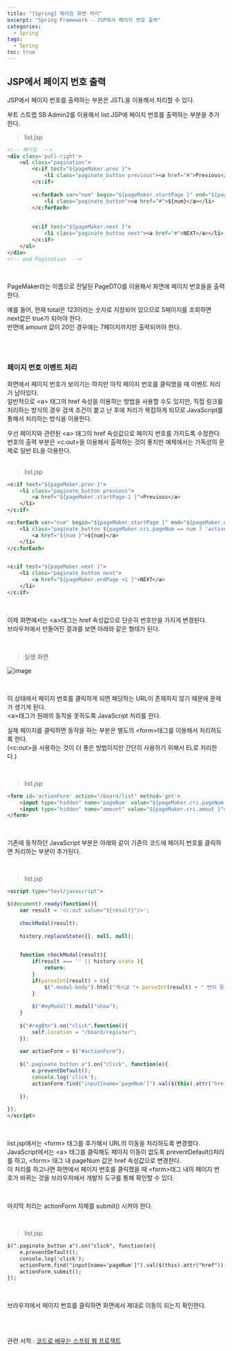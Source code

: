 ```yaml
---
title: "[Spring] 페이징 화면 처리"
excerpt: "Spring Framework - JSP에서 페이지 번호 출력"
categories: 
  - Spring
tags: 
  - Spring
toc: true
---
```



## JSP에서 페이지 번호 출력

JSP에서 페이지 번호를 출력하는 부분은 JSTL을 이용해서 처리할 수 있다.<br>

부트 스트랩 SB Admin2를 이용해서 list.JSP에 페이지 번호를 출력하는 부분을 추가한다.<br>

> list.jsp

```html
<!-- 페이징  -->
<div class='pull-right'>
    <ul class="pagination">
        <c:if test="${pageMaker.prev }">
            <li class="paginate_button previous"><a href="#">Previous</a></li>
        </c:if>
    
        <c:forEach var="num" begin="${pageMaker.startPage }" end="${pageMaker.endPage }">
            <li class="paginate_button"><a href="#">${num}</a></li>
        </c:forEach>
        
        
        <c:if test="${pageMaker.next }">
            <li class="paginate_button next"><a href="#">NEXT</a></li>
        </c:if>		                            	
    </ul>
</div>
<!-- end Pagination  -->
```
<br>

PageMaker라는 이름으로 전달된 PageDTO를 이용해서 화면에 페이지 번호들을 출력한다.<br>

예를 들어, 현재 total은 123이라는 숫자로 지정되어 있으므로 5페이지를 조회하면 next값은 true가 되어야 한다.<br>
반면에 amount 값이 20인 경우에는 7페이지까지만 출력되어야 한다.<br>


<br><br>


### 페이지 번호 이벤트 처리

화면에서 페이지 번호가 보이기는 하지만 아직 페이지 번호를 클릭했을 때 이벤트 처리가 남아있다.<br>
일반적으로 <a\> 태그의 href 속성을 이용하는 방법을 사용할 수도 있지만, 직접 링크를 처리하는 방식의 경우 검색 조건이 붙고 난 후에 처리가 복잡하게 되므로 JavaScript를 통해서 처리하는 방식을 이용한다.<br>

우선 페이지와 관련된 <a\> 태그의 href 속성값으로 페이지 번호를 가지도록 수정한다.<br>
번호의 출력 부분은 <c:out\>을 이용해서 출력하는 것이 좋지만 예제에서는 가독성의 문제로 일반 EL을 이용한다.<br>
<br>

> list.jsp

```html
<c:if test="${pageMaker.prev }">
    <li class="paginate_button previous">
        <a href="${pageMaker.startPage-1 }">Previous</a>
    </li>
</c:if>

<c:forEach var="num" begin="${pageMaker.startPage }" end="${pageMaker.endPage }">
    <li class="paginate_button ${pageMaker.cri.pageNum == num ? 'active' : '' }">
        <a href="${num }">${num}</a>
    </li>
</c:forEach>


<c:if test="${pageMaker.next }">
    <li class="paginate_button next">
        <a href="${pageMaker.endPage +1 }">NEXT</a>
    </li>
</c:if>		
```
<br>

이제 화면에서는 <a\>태그는 href 속성값으로 단순히 번호만을 가지게 변경된다.<br>
브라우저에서 만들어진 결과를 보면 아래와 같은 형태가 된다.<br>

<br>

> 실행 화면

![image](https://user-images.githubusercontent.com/73421820/123247564-fcfce000-d521-11eb-8eaa-fd8d94ad1676.png)<br>

<br>

이 상태에서 페이지 번호를 클릭하게 되면 해당하는 URL이 존재하지 않기 때문에 문제가 생기게 된다.<br>
<a\>태그가 원래의 동작을 못하도록 JavaScript 처리를 한다.<br>

실제 페이지를 클릭하면 동작을 하는 부분은 별도의 <form\>태그를 이용해서 처리하도록 한다.<br>
(<c:out\>을 사용하는 것이 더 좋은 방법이지만 간단히 사용하기 위해서 EL로 처리한다.)<br>



<br>

> list.jsp

```html
<form id='actionForm' action="/board/list" method='get'>
    <input type="hidden" name='pageNum' value="${pageMaker.cri.pageNum }">
    <input type="hidden" name="amount" value="${pageMaker.cri.amout }">
</form>
```
<br>

기존에 동작하던 JavaScript 부분은 아래와 같이 기존의 코드에 페이지 번호를 클릭하면 처리하는 부분이 추가된다.<br>

<br>

> list.jsp

```html
<script type="text/javascript">

$(document).ready(function(){
	var result = '<c:out value="${result}"/>';
	
	checkModal(result);
	
	history.replaceState({}, null, null);
	

	function checkModal(result){
		if(result === '' || history.state ){
			return;
		}
		if(parseInt(result) > 0){
			$(".modal-body").html("게시글 "+ parseInt(result) + " 번이 등록되었습니다.");
		}
		
		$("#myModal").modal("show");
	}
	
	$("#regBtn").on("click",function(){
		self.location = "/board/register";
	});
	
	var actionForm = $("#actionForm");
	
	$(".paginate_button a").on("click", function(e){
		e.preventDefault();
		console.log('click');
		actionForm.find("input[name='pageNum']").val($(this).attr("href"));
	
	});
	
});
</script>
```

<br>

list.jsp에서는 <form\> 태그를 추가해서 URL의 이동을 처리하도록 변경했다.<br>
JavaScript에서는 <a\> 태그를 클릭해도 페이지 이동이 없도록 preventDefault()처리를 하고, <form\> 태그 내 pageNum 값은 href 속성값으로 변경한다.<br>
이 처리를 하고나면 화면에서 페이지 번호를 클릭했을 때 <form\>태그 내의 페이지 번호가 바뀌는 것을 브라우저에서 개발자 도구를 통해 확인할 수 있다.<br>


<br>

마지막 처리는 actionForm 자체를 submit() 시켜야 한다.<br>

<br>

> list.jsp

```html
$(".paginate_button a").on("click", function(e){
    e.preventDefault();
    console.log('click');
    actionForm.find("input[name='pageNum']").val($(this).attr("href"));
    actionForm.submit();
}); 
```

<br>

브라우저에서 페이지 번호를 클릭하면 화면에서 제대로 이동이 되는지 확인한다.<br>







<br><br>

관련 서적 : [코드로 배우는 스프링 웹 프로젝트](https://cafe.naver.com/gugucoding)
<br><br>
